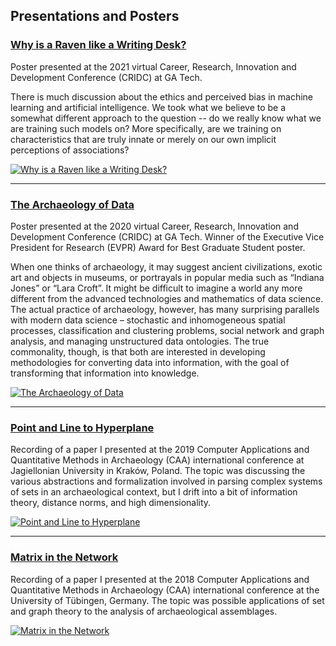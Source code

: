 
## Presentations and Posters

### [Why is a Raven like a Writing Desk?](pdf/CRIDC2020.pdf)

Poster presented at the 2021 virtual Career, Research, Innovation and
Development Conference (CRIDC) at GA Tech. 

There is much discussion about the ethics and perceived bias in machine learning
and artificial intelligence. We took what we believe to be a somewhat different
approach to the question -- do we really know what we are training such models
on? More specifically, are we training on characteristics that are truly innate
or merely on our own implicit perceptions of associations?

[![Why is a Raven like a Writing
Desk?](images/CRIDC2020_thumb.png)](pdf/CRIDC2020.pdf)

---

### [The Archaeology of Data](pdf/Cardinal_James_ArchaeologyOfData.pdf)

Poster presented at the 2020 virtual Career, Research, Innovation and
Development Conference (CRIDC) at GA Tech. Winner of the Executive Vice
President for Research (EVPR) Award for Best Graduate Student poster.
  
When one thinks of archaeology, it may suggest ancient civilizations, exotic art
and objects in museums, or portrayals in popular media such as “Indiana Jones”
or “Lara Croft”. It might be difficult to imagine a world any more different
from the advanced technologies and mathematics of data science. The actual
practice of archaeology, however, has many surprising parallels with modern data
science – stochastic and inhomogeneous spatial processes, classification and
clustering problems, social network and graph analysis, and managing
unstructured data ontologies. The true commonality, though, is that both are
interested in developing methodologies for converting data into information,
with the goal of transforming that information into knowledge.

[![The Archaeology of
Data](images/CRIDC2019_thumb.png)](pdf/Cardinal_James_ArchaeologyOfData.pdf)

---

### [Point and Line to Hyperplane](https://youtu.be/sMj125KFeiM)

Recording of a paper I presented at the 2019 Computer Applications and
Quantitative Methods in Archaeology (CAA) international conference at
Jagiellonian University in Kraków, Poland. The topic was discussing the various
abstractions and formalization involved in parsing complex systems of sets in
an archaeological context, but I drift into a bit of information theory,
distance norms, and high dimensionality.

[![Point and Line to
Hyperplane](images/CAA2019_thumb.png)](https://youtu.be/sMj125KFeiM)

---

### [Matrix in the Network](https://www.youtube.com/watch?v=WOTs4X5PiDw&feature=share)

Recording of a paper I presented at the 2018 Computer Applications and
Quantitative Methods in Archaeology (CAA) international conference at the
University of Tübingen, Germany. The topic was possible applications of set and
graph theory to the analysis of archaeological assemblages.

[![Matrix in the
Network](images/CAA2018_thumb.png)](https://www.youtube.com/watch?v=WOTs4X5PiDw&feature=share)